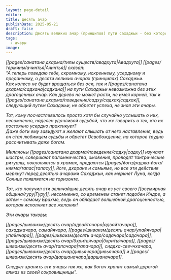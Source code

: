 ```yaml
---
layout: page-detail
editor: 
title: десять ачар
publishDate: 2025-05-21
draft: false
description: Десять великих ачар (принципов) пути сахаджьи - без которых невозможна успешная духовная практика. Эти ачары — основа садханы, превосходящая даже ритуалы, паломничества и изучение шастр. Тот, кто получил их от Гуру и следует им, обретает удачу, уважение даже богов и, в конечном итоге, Освобождение. Перечислены все десять ачар, которые следует хранить как величайшую драгоценность.
tags:
  - ачары
image:
---
```


_[[pages/санатана дхарма/типы существ/авадхута|Авадхута]] [[pages/термины/ачинтья|Ачинтья]] сказал:_   
 _"А теперь поведаю тебе, скромному, искреннему, усердному и преданному, о десяти великих ачарах (принципах) Сахаджьи._   
 _Как колесо не будет вращаться без оси, так и [[pages/санатана дхарма/садхана|садхана]] на пути Сахаджьи невозможна без этих драгоценных ачар. Как дерево не может расти, не имея корней, так и [[pages/санатана дхарма/поведение/садху/садхак|садхак]], следующий путем Сахаджьи, не обретет успеха, не зная эти ачары._ 

 _Тот, кому посчастливилось просто хотя бы случайно услышать о них, несомненно, наделен удачливой судьбой, что же говорить о тех, кто их постоянно усердно практикует?_   
 _Даже боги ему завидуют и желают слышать от него наставления, ведь он стал любимцем судьбы и обретет Освобождение, на которое трудно рассчитывать даже богам._ 

 _Миллионы [[pages/санатана дхарма/поведение/садху|садху]] изучают шастры, совершают паломничества, омовения, проводят тантрические ритуалы, поклоняются в храмах, предаются [[pages/йога/раджа-йога/нияма/тапас|тапасу]], йоге, дхаране и самьяме, но все эти действия меркнут перед десятью ачарами Сахаджьи, как меркнет Луна, когда Солнце появляется на горизонте._ 

 _Тот, кто получил эти величайшие десять ачар из уст своего [[всемирная община/гуру|Гуру]], несомненно, со временем станет подобен Индре, а затем – самому Брахме, ведь он обладает волшебной драгоценностью, которая исполняет все желания!_ 

 _Эти ачары таковы:_   
 
_[[pages/шиваизм/десять ачар/адвайтачара|адвайтачара]], сахаджачара, самайячара, [[pages/шиваизм/десять ачар/упайячара|упайячара]], [[pages/шиваизм/десять ачар/садачара|садачара]], [[pages/шиваизм/десять ачар/бхритьячара|бхритьячара]], [[pages/шиваизм/десять ачар/тапачара|тапачара]], сиддха-свеччхачара, [[pages/шиваизм/десять ачар/дивьячара|дивьячара]] и [[pages/шиваизм/десять ачар/даршаначара|даршаначара]]._

 _Следует хранить эти ачары так же, как богач хранит самый дорогой алмаз из своей сокровищницы"._ 